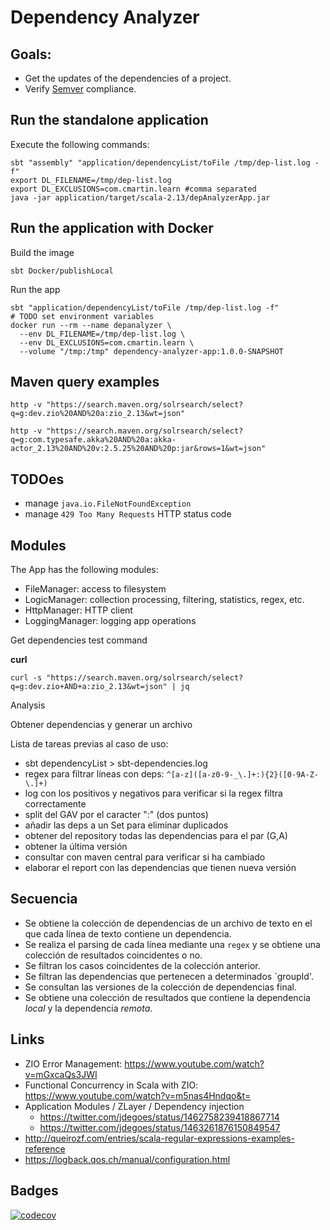 # Dependency Analyzer

## Goals:

- Get the updates of the dependencies of a project.
- Verify [Semver](https://semver.org/) compliance.

## Run the standalone application

Execute the following commands:

    sbt "assembly" "application/dependencyList/toFile /tmp/dep-list.log -f"
    export DL_FILENAME=/tmp/dep-list.log
    export DL_EXCLUSIONS=com.cmartin.learn #comma separated
    java -jar application/target/scala-2.13/depAnalyzerApp.jar

## Run the application with Docker

Build the image

    sbt Docker/publishLocal 

Run the app

    sbt "application/dependencyList/toFile /tmp/dep-list.log -f"
    # TODO set environment variables
    docker run --rm --name depanalyzer \
      --env DL_FILENAME=/tmp/dep-list.log \
      --env DL_EXCLUSIONS=com.cmartin.learn \
      --volume "/tmp:/tmp" dependency-analyzer-app:1.0.0-SNAPSHOT

## Maven query examples

    http -v "https://search.maven.org/solrsearch/select?q=g:dev.zio%20AND%20a:zio_2.13&wt=json"

    http -v "https://search.maven.org/solrsearch/select?q=g:com.typesafe.akka%20AND%20a:akka-actor_2.13%20AND%20v:2.5.25%20AND%20p:jar&rows=1&wt=json"

## TODOes

- manage `java.io.FileNotFoundException`
- manage `429 Too Many Requests` HTTP status code

## Modules

The App has the following modules:

- FileManager: access to filesystem
- LogicManager: collection processing, filtering, statistics, regex, etc.
- HttpManager: HTTP client
- LoggingManager: logging app operations

Get dependencies test command

**curl**

    curl -s "https://search.maven.org/solrsearch/select?q=g:dev.zio+AND+a:zio_2.13&wt=json" | jq

Analysis

Obtener dependencias y generar un archivo

Lista de tareas previas al caso de uso:

- sbt dependencyList > sbt-dependencies.log
- regex para filtrar líneas con deps: `^[a-z]([a-z0-9-_\.]+:){2}([0-9A-Z-\.]+)`
- log con los positivos y negativos para verificar si la regex filtra correctamente
- split del GAV por el caracter ":" (dos puntos)
- añadir las deps a un Set para eliminar duplicados
- obtener del repository todas las dependencias para el par (G,A)
- obtener la última versión
- consultar con maven central para verificar si ha cambiado
- elaborar el report con las dependencias que tienen nueva versión

## Secuencia

- Se obtiene la colección de dependencias de un archivo de texto en el que cada línea de texto contiene un dependencia.
- Se realiza el parsing de cada línea mediante una `regex` y se obtiene una colección de resultados coincidentes o no.
- Se filtran los casos coincidentes de la colección anterior.
- Se filtran las dependencias que pertenecen a determinados `groupId'.
- Se consultan las versiones de la colección de dependencias final.
- Se obtiene una colección de resultados que contiene la dependencia _local_ y la dependencia _remota_.

## Links

- ZIO Error Management: https://www.youtube.com/watch?v=mGxcaQs3JWI
- Functional Concurrency in Scala with ZIO: https://www.youtube.com/watch?v=m5nas4Hndqo&t=
- Application Modules / ZLayer / Dependency injection
    - https://twitter.com/jdegoes/status/1462758239418867714
    - https://twitter.com/jdegoes/status/1463261876150849547
- http://queirozf.com/entries/scala-regular-expressions-examples-reference
- https://logback.qos.ch/manual/configuration.html

## Badges

[![codecov](https://codecov.io/gh/butcherless/dependency-analyzer/graph/badge.svg?token=HC6RPGDU4X)](https://codecov.io/gh/butcherless/dependency-analyzer)